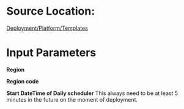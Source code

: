 # Source Location:
[Deployment/Platform/Templates]()

# Input Parameters

**Region**

**Region code**

**Start DateTime of Daily scheduler**
This always need to be at least 5 minutes in the future on the moment of deployment. 
